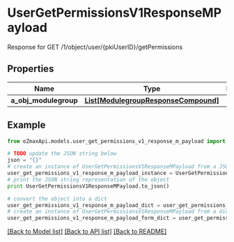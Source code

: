 # UserGetPermissionsV1ResponseMPayload

Response for GET /1/object/user/{pkiUserID}/getPermissions

## Properties
Name | Type | Description | Notes
------------ | ------------- | ------------- | -------------
**a_obj_modulegroup** | [**List[ModulegroupResponseCompound]**](ModulegroupResponseCompound.md) |  | 

## Example

```python
from eZmaxApi.models.user_get_permissions_v1_response_m_payload import UserGetPermissionsV1ResponseMPayload

# TODO update the JSON string below
json = "{}"
# create an instance of UserGetPermissionsV1ResponseMPayload from a JSON string
user_get_permissions_v1_response_m_payload_instance = UserGetPermissionsV1ResponseMPayload.from_json(json)
# print the JSON string representation of the object
print UserGetPermissionsV1ResponseMPayload.to_json()

# convert the object into a dict
user_get_permissions_v1_response_m_payload_dict = user_get_permissions_v1_response_m_payload_instance.to_dict()
# create an instance of UserGetPermissionsV1ResponseMPayload from a dict
user_get_permissions_v1_response_m_payload_form_dict = user_get_permissions_v1_response_m_payload.from_dict(user_get_permissions_v1_response_m_payload_dict)
```
[[Back to Model list]](../README.md#documentation-for-models) [[Back to API list]](../README.md#documentation-for-api-endpoints) [[Back to README]](../README.md)


